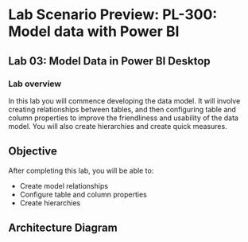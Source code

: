 # Lab Scenario Preview: PL-300: Model data with Power BI

## Lab 03: Model Data in Power BI Desktop

### Lab overview

In this lab you will commence developing the data model. It will involve creating relationships between tables, and then configuring table and column properties to improve the friendliness and usability of the data model. You will also create hierarchies and create quick measures. 

## Objective
  
After completing this lab, you will be able to: 

- Create model relationships
- Configure table and column properties
- Create hierarchies

## Architecture Diagram

